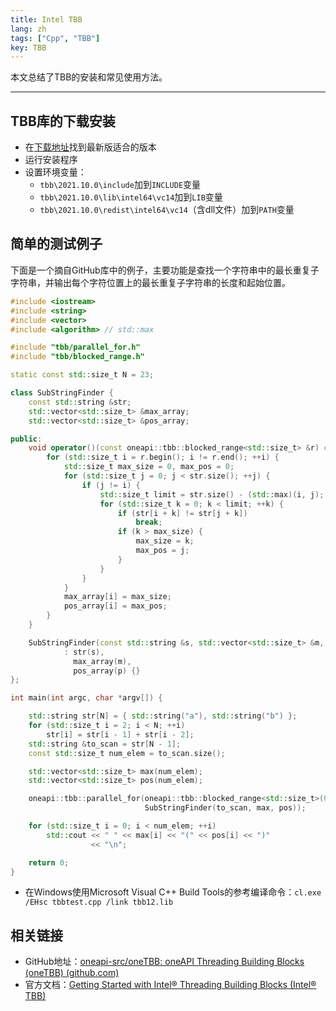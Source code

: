 ```yaml
---
title: Intel TBB
lang: zh
tags: ["Cpp", "TBB"]
key: TBB
---
```


 本文总结了TBB的安装和常见使用方法。

<!--more-->

---

## TBB库的下载安装

- 在[下载地址](https://www.intel.com/content/www/us/en/developer/articles/tool/oneapi-standalone-components.html#onetbb)找到最新版适合的版本
- 运行安装程序
- 设置环境变量：
  - `tbb\2021.10.0\include`加到`INCLUDE`变量
  - `tbb\2021.10.0\lib\intel64\vc14`加到`LIB`变量
  - `tbb\2021.10.0\redist\intel64\vc14`（含dll文件）加到`PATH`变量

## 简单的测试例子

下面是一个摘自GitHub库中的例子，主要功能是查找一个字符串中的最长重复子字符串，并输出每个字符位置上的最长重复子字符串的长度和起始位置。

```cpp
#include <iostream>
#include <string>
#include <vector>
#include <algorithm> // std::max

#include "tbb/parallel_for.h"
#include "tbb/blocked_range.h"

static const std::size_t N = 23;

class SubStringFinder {
    const std::string &str;
    std::vector<std::size_t> &max_array;
    std::vector<std::size_t> &pos_array;

public:
    void operator()(const oneapi::tbb::blocked_range<std::size_t> &r) const {
        for (std::size_t i = r.begin(); i != r.end(); ++i) {
            std::size_t max_size = 0, max_pos = 0;
            for (std::size_t j = 0; j < str.size(); ++j) {
                if (j != i) {
                    std::size_t limit = str.size() - (std::max)(i, j);
                    for (std::size_t k = 0; k < limit; ++k) {
                        if (str[i + k] != str[j + k])
                            break;
                        if (k > max_size) {
                            max_size = k;
                            max_pos = j;
                        }
                    }
                }
            }
            max_array[i] = max_size;
            pos_array[i] = max_pos;
        }
    }

    SubStringFinder(const std::string &s, std::vector<std::size_t> &m, std::vector<std::size_t> &p)
            : str(s),
              max_array(m),
              pos_array(p) {}
};

int main(int argc, char *argv[]) {

    std::string str[N] = { std::string("a"), std::string("b") };
    for (std::size_t i = 2; i < N; ++i)
        str[i] = str[i - 1] + str[i - 2];
    std::string &to_scan = str[N - 1];
    const std::size_t num_elem = to_scan.size();

    std::vector<std::size_t> max(num_elem);
    std::vector<std::size_t> pos(num_elem);

    oneapi::tbb::parallel_for(oneapi::tbb::blocked_range<std::size_t>(0, num_elem),
                              SubStringFinder(to_scan, max, pos));

    for (std::size_t i = 0; i < num_elem; ++i)
        std::cout << " " << max[i] << "(" << pos[i] << ")"
                  << "\n";

    return 0;
}
```

- 在Windows使用Microsoft Visual C++ Build Tools的参考编译命令：`cl.exe /EHsc tbbtest.cpp /link tbb12.lib`

## 相关链接

- GitHub地址：[oneapi-src/oneTBB: oneAPI Threading Building Blocks (oneTBB) (github.com)](https://github.com/oneapi-src/oneTBB/tree/master)
- 官方文档：[Getting Started with Intel® Threading Building Blocks (Intel® TBB)](https://www.intel.cn/content/www/cn/zh/developer/articles/guide/get-started-with-tbb.html)
